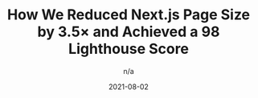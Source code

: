 ---
author: n/a
date: 2021-08-02
eleventyExcludeFromCollections: true
layout: post.njk
publisher: papyrusblogging
tags:
  - article
  - performance
  - nextjs
target_url: https://papyrus.dev/@PapyrusBlog/how-we-reduced-next.js-page-size-by-3.5x-and-achieved-a-98-lighthouse-score
title: How We Reduced Next.js Page Size by 3.5× and Achieved a 98 Lighthouse Score
---